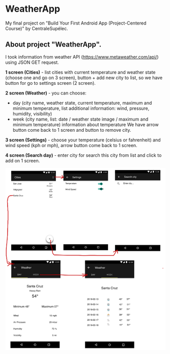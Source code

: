 # WeatherApp
My final project on "Build Your First Android App (Project-Centered Course)" by CentraleSupélec.

## About project "WeatherApp".
I took information from weather API (https://www.metaweather.com/api/) using JSON GET request.

**1 screen (Cities)** - list cities with current temperature and weather state (choose one and go on 3 screen), button + add new city to list, so we have button for go to settings screen (2 screen).

**2 screen (Weather)** - you can choose:
* day (city name, weather state, current temperature, maximum and minimum temperature, list additional information: wind, pressure, humidity, visibility) 
* week (city name, list: date  / weather state image / maximum and minimum temperature) information about temperature
We have arrow button come back to 1 screen and button to remove city.

**3 screen (Settings)** - choose your temperature (celsius or fahrenheit) and wind speed (kph or mph), arrow button come back to 1 screen.

**4 screen (Search day)** - enter city for search this city from list and click to add on 1 screen.

![](https://github.com/MargaritaOstrovskaia/WeatherApp/blob/master/screenshots/wireframe.png)
